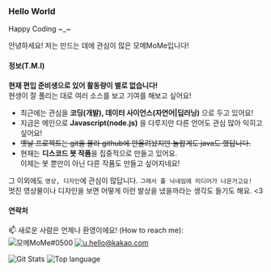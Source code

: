 ### Hello World

Happy Coding \~_\~  
  
안녕하세요! 저는 만드는 데에 관심이 많은 모메MoMe입니다!


#### 정보(T.M.I)
**현재 편입 준비생으로 있어 활동량이 별로 없습니다!**   
현생이 잘 풀리는 대로 여러 소스를 보고 기여를 해보고 싶어요!
- 최근에는 관심을 **코딩(개발), 데이터 사이언스(자연어|딥러닝)** 으로 두고 있어요!
- 지금은 메인으로 **Javascript(node.js)** 을 다루지만 다른 언어도 관심 많아 익히고 싶어요!
- ~~옛날 프로젝트는 git을 몰라 github에 안올려놨지만 놀랍게도 java도 했답니다.~~
- 현재는 **디스코드 봇 작품**을 집중적으로 만들고 있어요.  
이제는 봇 뿐만이 아닌 다른 작품도 만들고 싶어지네요! 

그 이외에도 `영상, 디자인`에 관심이 많답니다. `그래서 풀 닉네임에 미디어가 나온거고요!`  
멋진 영상물이나 디자인을 보면 어떻게 이런 발상을 냈을까라는 생각도 들기도 해요.  <3


#### 연락처
📫 새로운 사람은 언제나 환영이에요! (How to reach me):  
![모메MoMe#0500](https://img.shields.io/badge/-%EB%AA%A8%EB%A9%94MoMe%EF%BC%830500-7289da?logo=Discord&logoColor=white) [![u.hello@kakao.com](https://img.shields.io/badge/-mail@moart.media-ffcd00?logo=Mail.Ru&logoColor=white)](mailto:u.hello@kakao.com)

![Git Stats](https://github-readme-stats.vercel.app/api?username=mome0320&show_icons=true&theme=graywhite) ![Top language](https://readme-stats-cfgj2cxdy.vercel.app/api/top-langs/?username=mome0320&hide=c%23,css,html&theme=graywhite)

<!--
**MoartMedia/MoartMedia** is a ✨ _special_ ✨ repository because its `README.md` (this file) appears on your GitHub profile.

Here are some ideas to get you started:

- 🔭 I’m currently working on ...
- 🌱 I’m currently learning ...
- 👯 I’m looking to collaborate on ...
- 🤔 I’m looking for help with ...
- 💬 Ask me about ...
- 📫 How to reach me: ...
- 😄 Pronouns: ...
- ⚡ Fun fact: ...
-->
